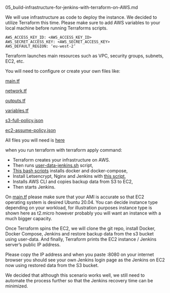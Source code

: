 05_build-infrastructure-for-jenkins-with-terraform-on-AWS.md


We will use infrastructure as code to deploy the instance. We decided to utilize Terraform this time. Please make sure to add AWS variables to your local machine before running Terraforms scripts.

```
AWS_ACCESS_KEY_ID: <AWS_ACCESS_KEY_ID>
AWS_SECRET_ACCESS_KEY: <AWS_SECRET_ACCESS_KEY>
AWS_DEFAULT_REGION: ‘eu-west-2’
```
Terraform launches main resources such as VPC, security groups, subnets, EC2, etc.

You will need to configure or create your own files like:

[main.tf](/main.tf)

[network.tf](/network.tf)

[outputs.tf](/output.tf)

[variables.tf](/variables.tf)

[s3-full-policy.json](/s3-full-policy.json)

[ec2-assume-policy.json](/ec2-assume-policy.json)

All files you will need is [here](/05_build-infrastructure-for-jenkins-with-terraform-on-AWS)


when you run terraform with terraform apply command:

- Terraform creates your infrastructure on AWS.
- Then runs [user-data-jenkins.sh](/05_build-infrastructure-for-jenkins-with-terraform-on-AWS/user-data-jenkins.sh) script,
- [This bash scripts](/05_build-infrastructure-for-jenkins-with-terraform-on-AWS/install_docker_and_docker_compose.sh) installs docker and docker-compose,
- Install Letsencrypt, Nginx and Jenkins with [this script](22_jenkins-disaster-recovery/05_build-infrastructure-for-jenkins-with-terraform-on-AWS/jenkins/),
- Installs AWS CLI and copies backup data from S3 to EC2,
- Then starts Jenkins.


On [main.tf](/main.tf) please make sure that your AMI is accurate so that EC2 operating system is desired Ubuntu 20.04. You can decide instance type depending on your workload, for illustration purposes instance type is shown here as t2.micro however probably you will want an instance with a much bigger capacity.

Once Terraform spins the EC2, we will clone the git repo, install Docker, Docker Compose, Jenkins and restore backup data from the s3 bucket using user-data. And finally, Terraform prints the EC2 instance / Jenkins server’s public IP address.

Please copy the IP address and when you paste <ec2 public IP address>:8080 on your internet browser you should see your own Jenkins login page as the Jenkins on EC2 now using restored data from the S3 bucket.

We decided that although this scenario works well, we still need to automate the process further so that the Jenkins recovery time can be minimized.
